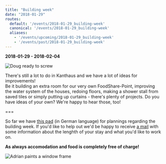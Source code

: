 ```yaml
---
title: "Building week"
date: "2018-01-29"
routes:
  default: '/events/2018-01-29_building-week'
  canonical: '/events/2018-01-29_building-week'
  aliases:
    - '/events/upcoming/2018-01-29_building-week'
    - '/events/past/2018-01-29_building-week'
---
```


**2018-01-29 - 2018-02-04**

![Doug ready to screw](/pics/dougScrewdriver.jpg)

There's still a lot to do in Kanthaus and we have a lot of ideas for improvements!  
Be it building an extra room for our very own FoodShare-Point, improving the water system of the houses, redoing floors, making a shower stall from saved tiles or simply putting up curtains - there's plenty of projects. Do you have ideas of your own? We're happy to hear those, too!

===

So far we have [this pad](https://pad.systemli.org/p/buildingWeekPlanning) (in German language) for plannings regarding the building week. If you'd like to help out we'd be happy to receive [a mail](mailto:hello@kanthaus.online) with some information about the lenghth of your stay and what you'd like to work on.

**As always accomodation and food is completely free of charge!**

![Adrian paints a window frame](/pics/adrianPaint.jpg)
